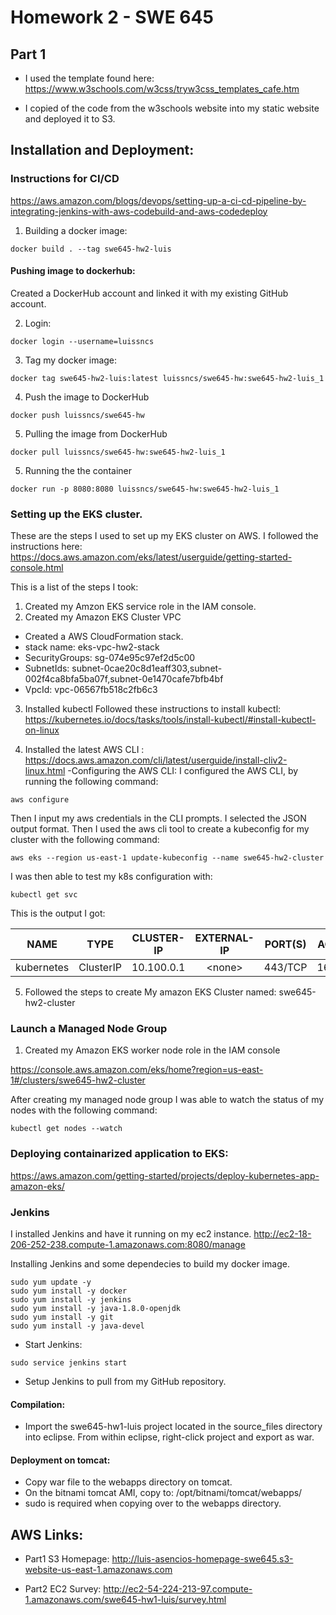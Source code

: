 # Homework 2 - SWE 645

## Part 1
* I used the template found here: <https://www.w3schools.com/w3css/tryw3css_templates_cafe.htm>

* I copied of the code from the w3schools website into my static website and deployed it to S3.

## Installation and Deployment:

### Instructions for CI/CD
https://aws.amazon.com/blogs/devops/setting-up-a-ci-cd-pipeline-by-integrating-jenkins-with-aws-codebuild-and-aws-codedeploy


1. Building a docker image:
```
docker build . --tag swe645-hw2-luis
```
#### Pushing image to dockerhub:

Created a DockerHub account and linked it with my existing GitHub account.

2. Login:
```
docker login --username=luissncs
```
3. Tag my docker image:
```
docker tag swe645-hw2-luis:latest luissncs/swe645-hw:swe645-hw2-luis_1
```
4. Push the image to DockerHub
```
docker push luissncs/swe645-hw
```
5. Pulling the image from DockerHub
```
docker pull luissncs/swe645-hw:swe645-hw2-luis_1
```
5. Running the the container
```
docker run -p 8080:8080 luissncs/swe645-hw:swe645-hw2-luis_1
```


### Setting up the EKS cluster.

These are the steps I used to set up my EKS cluster on AWS.
I followed the instructions here: https://docs.aws.amazon.com/eks/latest/userguide/getting-started-console.html

This is a list of the steps I took:

1. Created my Amzon EKS service role in the IAM console.
2. Created my Amazon EKS Cluster VPC
  - Created a AWS CloudFormation stack.
  - stack name: eks-vpc-hw2-stack
  - SecurityGroups:	sg-074e95c97ef2d5c00
  - SubnetIds:	subnet-0cae20c8d1eaff303,subnet-002f4ca8bfa5ba07f,subnet-0e1470cafe7bfb4bf
  - VpcId:	vpc-06567fb518c2fb6c3

3. Installed kubectl
Followed these instructions to install kubectl: https://kubernetes.io/docs/tasks/tools/install-kubectl/#install-kubectl-on-linux

4. Installed the latest AWS CLI : https://docs.aws.amazon.com/cli/latest/userguide/install-cliv2-linux.html
-Configuring the AWS CLI:
I configured the AWS CLI, by running the following command:
```
aws configure
```
Then I input my aws credentials in the CLI prompts. I selected the JSON output format.
Then I used the aws cli tool to create a kubeconfig for my cluster with the following command:
```
aws eks --region us-east-1 update-kubeconfig --name swe645-hw2-cluster
```

I was then able to test my k8s configuration with:
```
kubectl get svc
```
This is the output I got:

| NAME        | TYPE       | CLUSTER-IP  | EXTERNAL-IP  | PORT(S)  | AGE  |
| ------------|:----------:|:-----------:|:------------:|:--------:|:----:|
| kubernetes  | ClusterIP  | 10.100.0.1  | \<none\>     | 443/TCP  | 16m  |


5. Followed the steps to create My amazon EKS Cluster named: swe645-hw2-cluster

### Launch a Managed Node Group
1. Created my Amazon EKS worker node role in the IAM console

https://console.aws.amazon.com/eks/home?region=us-east-1#/clusters/swe645-hw2-cluster

After creating my managed node group I was able to watch the status of my nodes with the following command:
```
kubectl get nodes --watch
```


### Deploying containarized application to EKS:
https://aws.amazon.com/getting-started/projects/deploy-kubernetes-app-amazon-eks/



### Jenkins

I installed Jenkins and have it running on my ec2 instance.
http://ec2-18-206-252-238.compute-1.amazonaws.com:8080/manage

Installing Jenkins and some dependecies to build my docker image.
```
sudo yum update -y
sudo yum install -y docker
sudo yum install -y jenkins
sudo yum install -y java-1.8.0-openjdk
sudo yum install -y git
sudo yum install -y java-devel
```

- Start Jenkins:
```
sudo service jenkins start
```

- Setup Jenkins to pull from my GitHub repository.

#### Compilation:

-   Import the swe645-hw1-luis project located in the source_files directory into eclipse.
    From within eclipse, right-click project and export as war.

#### Deployment on tomcat:

-   Copy war file to the webapps directory on tomcat.
-   On the bitnami tomcat AMI, copy to: /opt/bitnami/tomcat/webapps/
-   sudo is required when copying over to the webapps directory.

## AWS Links:

-   Part1 S3 Homepage:
    <http://luis-asencios-homepage-swe645.s3-website-us-east-1.amazonaws.com>

-   Part2 EC2 Survey:
    <http://ec2-54-224-213-97.compute-1.amazonaws.com/swe645-hw1-luis/survey.html>
